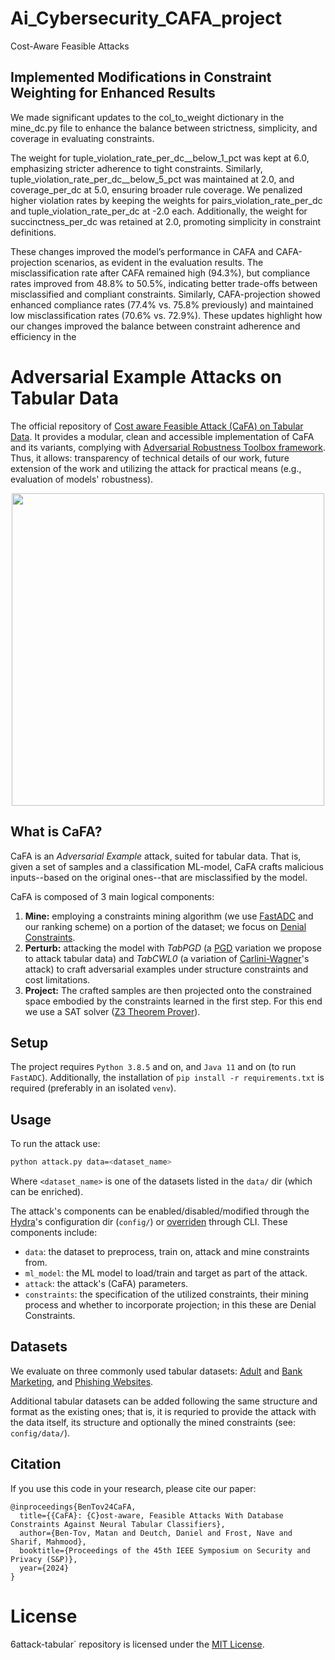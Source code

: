 # Ai_Cybersecurity_CAFA_project
Cost-Aware Feasible Attacks

## Implemented Modifications in Constraint Weighting for Enhanced Results
We made significant updates to the col_to_weight dictionary in the mine_dc.py file to enhance the balance between strictness, simplicity, and coverage in evaluating constraints.

The weight for tuple_violation_rate_per_dc__below_1_pct was kept at 6.0, emphasizing stricter adherence to tight constraints. Similarly, tuple_violation_rate_per_dc__below_5_pct was maintained at 2.0, and coverage_per_dc at 5.0, ensuring broader rule coverage. We penalized higher violation rates by keeping the weights for pairs_violation_rate_per_dc and tuple_violation_rate_per_dc at -2.0 each. Additionally, the weight for succinctness_per_dc was retained at 2.0, promoting simplicity in constraint definitions.

These changes improved the model’s performance in CAFA and CAFA-projection scenarios, as evident in the evaluation results. The misclassification rate after CAFA remained high (94.3%), but compliance rates improved from 48.8% to 50.5%, indicating better trade-offs between misclassified and compliant constraints. Similarly, CAFA-projection showed enhanced compliance rates (77.4% vs. 75.8% previously) and maintained low misclassification rates (70.6% vs. 72.9%). These updates highlight how our changes improved the balance between constraint adherence and efficiency in the  


# Adversarial Example Attacks on Tabular Data
The official repository of [Cost aware Feasible Attack (CaFA) on Tabular Data](TODO-LINK). It provides a modular, clean and 
accessible implementation of CaFA and its variants, complying with [Adversarial Robustness Toolbox framework](https://github.com/Trusted-AI/adversarial-robustness-toolbox/tree/main). 
Thus, it allows: transparency of technical details of our work, future extension of the work and utilizing the attack for practical means (e.g., evaluation of models' robustness).

<div align="center">
<img width="500" src="docs/tabular-attack-example.png">
</div>

## What is CaFA?
CaFA is an _Adversarial Example_ attack, suited for tabular data. That is, given a set of samples and a classification 
ML-model, CaFA crafts malicious inputs--based on the original ones--that are misclassified by the model.

CaFA is composed of 3 main logical components:
1. **Mine:** employing a constraints mining algorithm (we use [FastADC](https://github.com/RangerShaw/FastADC) and our ranking scheme) on a 
portion of the dataset; we focus on [Denial Constraints](https://dl.acm.org/doi/10.14778/2536258.2536262).
2. **Perturb:** attacking the model with *TabPGD* (a [PGD](https://arxiv.org/abs/1706.06083) variation we propose to attack tabular data) and *TabCWL0*
(a variation of [Carlini-Wagner](https://arxiv.org/abs/1608.04644)'s attack) to craft adversarial examples under structure constraints and cost limitations.
3. **Project:** The crafted samples are then projected onto the constrained space embodied by the constraints 
learned in the first step. For this end we use a SAT solver ([Z3 Theorem Prover](https://github.com/Z3Prover/z3)).

## Setup
The project requires `Python 3.8.5` and on, and `Java 11` and on (to run `FastADC`). Additionally, 
the installation of `pip install -r requirements.txt` is required (preferably in an isolated `venv`).

## Usage
To run the attack use:
```bash
python attack.py data=<dataset_name>
```
Where `<dataset_name>` is one of the datasets listed in the `data/` dir (which can be enriched).

The attack's components can be enabled/disabled/modified through the [Hydra](https://hydra.cc/)'s configuration dir (`config/`) or [overriden](https://hydra.cc/docs/advanced/override_grammar/basic/) through 
CLI.
These components include:
- `data`: the dataset to preprocess, train on, attack and mine constraints from.
- `ml_model`: the ML model to load/train and target as part of the attack.
- `attack`: the attack's (CaFA) parameters. 
- `constraints`: the specification of the utilized constraints, their mining process and whether to incorporate 
projection; in this these are Denial Constraints.


## Datasets
We evaluate on three commonly used tabular datasets:
[Adult](https://archive.ics.uci.edu/ml/datasets/adult) and 
[Bank Marketing](https://archive.ics.uci.edu/dataset/222/bank+marketing), and
[Phishing Websites](https://archive.ics.uci.edu/ml/datasets/phishing+websites). 

Additional tabular datasets can be added following the same structure and format as the existing ones; that is, it is requried to provide the attack with the data itself, its structure and optionally the mined constraints (see: `config/data/`). 


## Citation
If you use this code in your research, please cite our paper:
```
@inproceedings{BenTov24CaFA,
  title={{CaFA}: {C}ost-aware, Feasible Attacks With Database Constraints Against Neural Tabular Classifiers},
  author={Ben-Tov, Matan and Deutch, Daniel and Frost, Nave and Sharif, Mahmood},
  booktitle={Proceedings of the 45th IEEE Symposium on Security and Privacy (S&P)},
  year={2024}
}
```

# License
6attack-tabular` repository is licensed under the [MIT License](LICENSE).


